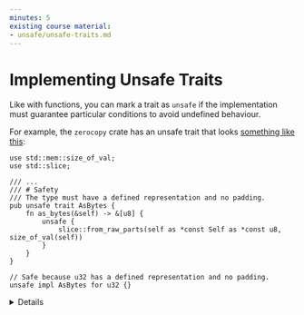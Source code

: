 ```yaml
---
minutes: 5
existing course material:
- unsafe/unsafe-traits.md
---
```


# Implementing Unsafe Traits

Like with functions, you can mark a trait as `unsafe` if the implementation must guarantee
particular conditions to avoid undefined behaviour.

For example, the `zerocopy` crate has an unsafe trait that looks
[something like this](https://docs.rs/zerocopy/latest/zerocopy/trait.AsBytes.html):

```rust,editable
use std::mem::size_of_val;
use std::slice;

/// ...
/// # Safety
/// The type must have a defined representation and no padding.
pub unsafe trait AsBytes {
    fn as_bytes(&self) -> &[u8] {
        unsafe {
            slice::from_raw_parts(self as *const Self as *const u8, size_of_val(self))
        }
    }
}

// Safe because u32 has a defined representation and no padding.
unsafe impl AsBytes for u32 {}
```

<details>

There should be a `# Safety` section on the Rustdoc for the trait explaining the requirements for
the trait to be safely implemented.

The actual safety section for `AsBytes` is rather longer and more complicated.

The built-in `Send` and `Sync` traits are unsafe.

</details>
